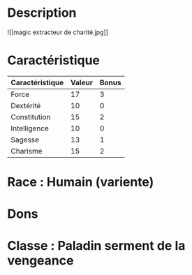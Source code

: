 # Description
![[magic extracteur de charité.jpg]]
# Caractéristique

| Caractéristique | Valeur | Bonus |
| --------------- | ------ | ----- |
| Force           | 17     | 3     |
| Dextérité       | 10     | 0     |
| Constitution    | 15     | 2     |
| Intelligence    | 10     | 0     |
| Sagesse         | 13     | 1     |
| Charisme        | 15     | 2     |
# Race : Humain (variente)
# Dons
# Classe : Paladin serment de la vengeance
